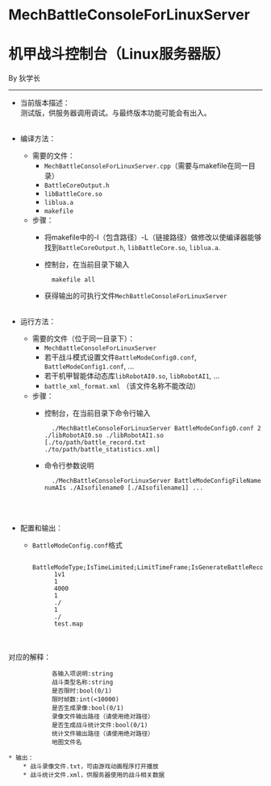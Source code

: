 MechBattleConsoleForLinuxServer
====
机甲战斗控制台（Linux服务器版）
====

By 狄学长

----

* 当前版本描述：<br/>
测试版，供服务器调用调试。与最终版本功能可能会有出入。
<br></br>

* 编译方法：
	* 需要的文件：
		* `MechBattleConsoleForLinuxServer.cpp`（需要与makefile在同一目录）
		* `BattleCoreOutput.h`
		* `libBattleCore.so`
		* `liblua.a`
		* `makefile`
	* 步骤：
		* 将makefile中的-I（包含路径）-L（链接路径）做修改以使编译器能够找到`BattleCoreOutput.h`, `libBattleCore.so`, `liblua.a`.
		* 控制台，在当前目录下输入

				makefile all

		* 获得输出的可执行文件`MechBattleConsoleForLinuxServer`
<br></br>

* 运行方法：
	* 需要的文件（位于同一目录下）：
		* `MechBattleConsoleForLinuxServer`
		* 若干战斗模式设置文件`BattleModeConfig0.conf`, `BattleModeConfig1.conf`, ...
		* 若干机甲智能体动态库`libRobotAI0.so`, `libRobotAI1`, ...
		* `battle_xml_format.xml` （该文件名称不能改动）
	* 步骤：
		* 控制台，在当前目录下命令行输入

				./MechBattleConsoleForLinuxServer BattleModeConfig0.conf 2 ./libRobotAI0.so ./libRobotAI1.so [./to/path/battle_record.txt ./to/path/battle_statistics.xml]
		* 命令行参数说明

				./MechBattleConsoleForLinuxServer BattleModeConfigFileName numAIs ./AIsofilename0 [./AIsofilename1] ...
<br></br>

* 配置和输出：
	* `BattleModeConfig.conf`格式

				BattleModeType;IsTimeLimited;LimitTimeFrame;IsGenerateBattleRecord;BattleRecordRoute;IsGenerateBattleStatistics;BSR
				1v1
				1
				4000
				1
				./
				1
				./
				test.map
<br></br> 对应的解释：

				各输入项说明:string
				战斗类型名称:string
				是否限时:bool(0/1)
				限时帧数:int(<10000)
				是否生成录像:bool(0/1)
				录像文件输出路径（请使用绝对路径）
				是否生成战斗统计文件:bool(0/1)
				统计文件输出路径（请使用绝对路径）
				地图文件名

	* 输出：
		* 战斗录像文件.txt，可由游戏动画程序打开播放
		* 战斗统计文件.xml，供服务器使用的战斗相关数据



